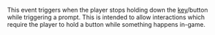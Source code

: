 This event triggers when the player stops holding down the [key](https://developer.roblox.com/en-us/api-reference/property/ProximityPrompt/KeyboardKeyCode)/button while triggering a prompt. This is intended to allow interactions which require the player to hold a button while something happens in-game.